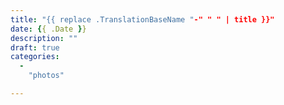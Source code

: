 ```yaml
---
title: "{{ replace .TranslationBaseName "-" " " | title }}"
date: {{ .Date }}
description: ""
draft: true
categories: 
  - 
    "photos"

---
```

